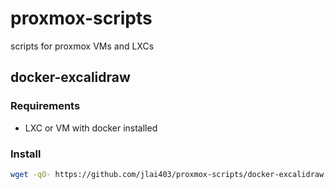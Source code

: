 # proxmox-scripts
scripts for proxmox VMs and LXCs

## docker-excalidraw

### Requirements
- LXC or VM with docker installed 

### Install 
```bash
wget -qO- https://github.com/jlai403/proxmox-scripts/docker-excalidraw | bash
```
